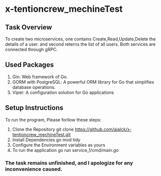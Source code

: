 # x-tentioncrew_mechineTest

## Task Overview
To create two microservices, one contains Create,Read,Update,Delete the details of a user. and second reterns the list of all users. Both services are connected through gRPC.

## Used Packages 
1. Gin: Web framework of Go.
2. GORM with PostgreSQL: A powerful ORM library for Go that simplifies database operations.
3. Viper: A configuration solution for Go applications

## Setup Instructions
To run the program, Please forllow these steps:
 1. Clone the Repository
   git clone https://github.com/ajalck/x-tentioncrew_mechineTest.git
 2. Install Dependencies
    go mod tidy
 3. Configure the Environment variables as yours
 4. To run the application
    go run service_1/cmd/main.go

### The task remains unfinished, and I apologize for any inconvenience caused.
